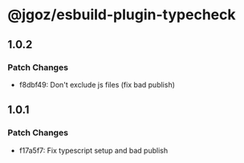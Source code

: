 # @jgoz/esbuild-plugin-typecheck

## 1.0.2

### Patch Changes

- f8dbf49: Don't exclude js files (fix bad publish)

## 1.0.1

### Patch Changes

- f17a5f7: Fix typescript setup and bad publish
